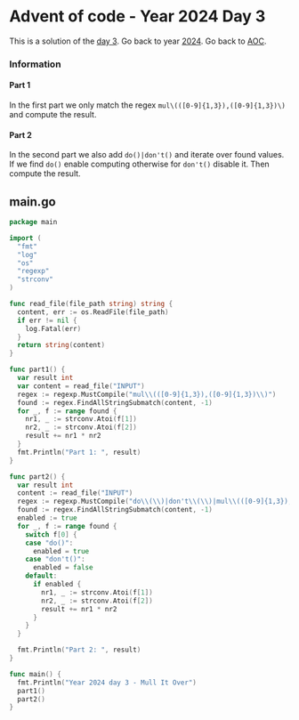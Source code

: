 # Advent of code - Year 2024 Day 3

This is a solution of the [day 3](https://adventofcode.com/2024/day/3). Go back to year [2024](2024.md). Go back to [AOC](../adventofcode.md).

### Information

#### Part 1

In the first part we only match the regex `mul\(([0-9]{1,3}),([0-9]{1,3})\)` and compute the result.

#### Part 2

In the second part we also add `do()|don't()` and iterate over found values. If we find `do()` enable computing otherwise for `don't()` disable it. Then compute the result.

## main.go

```go
package main

import (
  "fmt"
  "log"
  "os"
  "regexp"
  "strconv"
)

func read_file(file_path string) string {
  content, err := os.ReadFile(file_path)
  if err != nil {
    log.Fatal(err)
  }
  return string(content)
}

func part1() {
  var result int
  var content = read_file("INPUT")
  regex := regexp.MustCompile("mul\\(([0-9]{1,3}),([0-9]{1,3})\\)")
  found := regex.FindAllStringSubmatch(content, -1)
  for _, f := range found {
    nr1, _ := strconv.Atoi(f[1])
    nr2, _ := strconv.Atoi(f[2])
    result += nr1 * nr2
  }
  fmt.Println("Part 1: ", result)
}

func part2() {
  var result int
  content := read_file("INPUT")
  regex := regexp.MustCompile("do\\(\\)|don't\\(\\)|mul\\(([0-9]{1,3}),([0-9]{1,3})\\)")
  found := regex.FindAllStringSubmatch(content, -1)
  enabled := true
  for _, f := range found {
    switch f[0] {
    case "do()":
      enabled = true
    case "don't()":
      enabled = false
    default:
      if enabled {
        nr1, _ := strconv.Atoi(f[1])
        nr2, _ := strconv.Atoi(f[2])
        result += nr1 * nr2
      }
    }
  }

  fmt.Println("Part 2: ", result)
}

func main() {
  fmt.Println("Year 2024 day 3 - Mull It Over")
  part1()
  part2()
}
```

